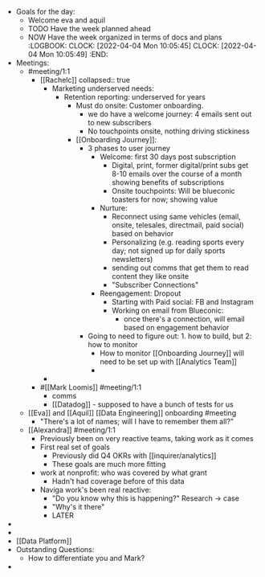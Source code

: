 - Goals for the day:
	- Welcome eva and aquil
	- TODO Have the week planned ahead
	- NOW Have the week organized in terms of docs and plans
	  :LOGBOOK:
	  CLOCK: [2022-04-04 Mon 10:05:45]
	  CLOCK: [2022-04-04 Mon 10:05:49]
	  :END:
- Meetings:
	- #meeting/1:1
		- [[Rachelc]]
		  collapsed:: true
			- Marketing underserved needs:
				- Retention reporting: underserved for years
					- Must do onsite: Customer onboarding.
						- we do have a welcome journey: 4 emails sent out to new subscribers
						- No touchpoints onsite, nothing driving stickiness
					- [[Onboarding Journey]]:
						- 3 phases to user journey
							- Welcome: first 30 days post subscription
								- Digital, print, former digital/print subs get 8-10 emails over the course of a month showing benefits of subscriptions
								- Onsite touchpoints: Will be blueconic toasters for now; showing value
							- Nurture:
								- Reconnect using same vehicles (email, onsite, telesales, directmail, paid social) based on behavior
								- Personalizing (e.g. reading sports every day; not signed up for daily sports newsletters)
								- sending out comms that get them to read content they like onsite
								- "Subscriber Connections"
							- Reengagement: Dropout
								- Starting with Paid social: FB and Instagram
								- Working on email from Blueconic:
									- once there's a connection, will email based on engagement behavior
						- Going to need to figure out: 1. how to build, but 2: how to monitor
							- How to monitor [[Onboarding Journey]] will need to be set up with [[Analytics Team]]
							-
			-
		- #[[Mark Loomis]] #meeting/1:1
			- comms
			- [[Datadog]] - supposed to have a bunch of tests for us
	- [[Eva]] and [[Aquil]] [[Data Engineering]] onboarding #meeting
		- "There's a lot of names; will I have to remember them all?"
	- [[Alexandra]] #meeting/1:1
		- Previously been on very reactive teams, taking work as it comes
		- First real set of goals
			- Previously did Q4 OKRs with [[inquirer/analytics]]
			- These goals are much more fitting
		- work at nonprofit: who was covered by what grant
			- Hadn't had coverage before of this data
		- Naviga work's been real reactive:
			- "Do you know why this is happening?" Research -> case
			- "Why's it there"
			- LATER
-
-
- [[Data Platform]]
- Outstanding Questions:
	- How to differentiate you and Mark?
-